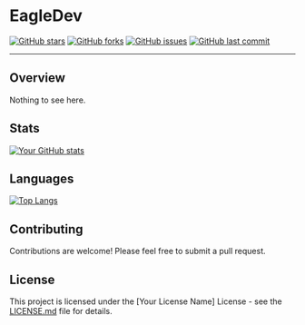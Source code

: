 # EagleDev

[![GitHub stars](https://img.shields.io/github/stars/CodyShep/CodyShep.svg)](https://github.com/CodyShep/FiveM-Standalone-Ox-Target-NP4.0-Styled)
[![GitHub forks](https://img.shields.io/github/forks/CodyShep/CodyShep.svg)](https://github.com/CodyShep/CodyShep/network)
[![GitHub issues](https://img.shields.io/github/issues/CodyShep/CodyShep.svg)](https://github.com/CodyShep/CodyShep/issues)
[![GitHub last commit](https://img.shields.io/github/last-commit/CodyShep/CodyShep.svg)](https://github.com/CodyShep/CodyShep/commits/master)

---

## Overview

Nothing to see here.

## Stats

[![Your GitHub stats](https://github-readme-stats.vercel.app/api?username=CodyShep&show_icons=true&theme=dark)](https://github.com/your_username)

## Languages

[![Top Langs](https://github-readme-stats.vercel.app/api/top-langs/?username=CodyShep&layout=compact&theme=dark)](https://github.com/your_username)

## Contributing

Contributions are welcome! Please feel free to submit a pull request.

## License

This project is licensed under the [Your License Name] License - see the [LICENSE.md](LICENSE.md) file for details.


